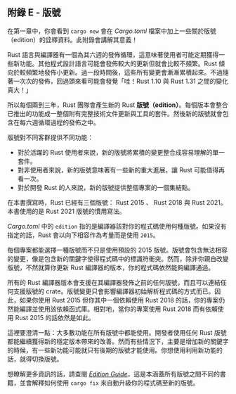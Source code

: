 ## 附錄 E - 版號

在第一章中，你會看到 `cargo new` 會在 *Cargo.toml* 檔案中加上一些關於版號（edition）的詮釋資料。此附錄會講解其意義！

Rust 語言與編譯器有一個為其六週的發佈循環，這意味著使用者可能定期獲得一些新功能。其他程式設計語言可能會發佈較大的更新但就會比較不頻繁。Rust 傾向於較頻繁地發佈小更新。過一段時間後，這些所有變更會漸漸累積起來。不過隨著一次次的發佈，回過頭來看可能會發覺「哇！Rust 1.10 與 Rust 1.31 之間的變化真大！」

所以每個兩到三年，Rust 團隊會產生新的 Rust **版號（edition）**。每個版本會整合已推出的功能成一整個附有完整技術文件更新與工具的套件。然後新的版號就會包含在每六週循環過程的發佈之中。

版號對不同客群提供不同功能：

* 對於活躍的 Rust 使用者來說，新的版號將累積的變更整合成容易理解的單一套件。
* 對非使用者來說，新的版號意味著有一些新的重大進展，讓 Rust 可能值得再看一次。
* 對於開發 Rust 的人來說，新的版號提供整個專案的一個集結點。

在本書撰寫時，Rust 已經有三個版號： Rust 2015 、 Rust 2018 與 Rust 2021。本書使用的是 Rust 2021 版號的慣用寫法。

*Cargo.toml* 中的 `edition` 指的是編譯器該對你的程式碼使用何種版號。如果沒有指定的話，Rust 會以向下相容作為考量而是使用 `2015`。

每個專案都能選擇一種版號而不只是使用預設的 2015 版號。版號會包含無法相容的變更，像是包含新的關鍵字使得程式碼中的標識符衝突。然而，除非你親自改變版號，不然就算你更新 Rust 編譯器的版本，你的程式碼依然能夠編譯通過。

所有的 Rust 編譯器版本會支援在其編譯器發佈之前的任何版號，而且可以連結任何支援版號的 crate。版號變更只會影響編譯器初始解析程式碼的方式而已。因此，如果你使用 Rust 2015 但你其中一個依賴使用 Rust 2018 的話，你的專案仍然能編譯並使用該依賴函式庫。相對地，當你的專案使用 Rust 2018 而有依賴使用 Rust 2015 的話依然是如此。

這裡要澄清一點：大多數功能在所有版號中都能使用。開發者使用任何 Rust 版號都能繼續獲得新的穩定版本帶來的改善。然而有些情況下，主要是增加新的關鍵字的時候，有一些新功能可能就只有後期的版號才能使用。你想使用利用新功能的話，就得切換版號。

想瞭解更多資訊的話，請查閱 [*Edition Guide*](https://doc.rust-lang.org/stable/edition-guide/)，這是本涵蓋所有版號之間不同的書籍，並會解釋如何使用 `cargo fix` 來自動升級你的程式碼至新的版號。
